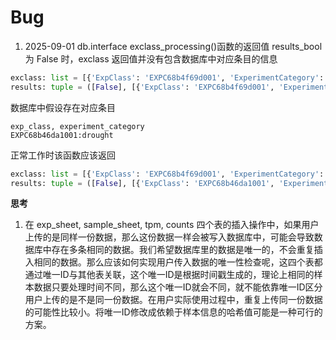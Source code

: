 # Bug

1. 2025-09-01  db.interface exclass_processing()函数的返回值 results_bool 为 False 时，exclass 返回值并没有包含数据库中对应条目的信息

```python
exclass: list = [{'ExpClass': 'EXPC68b4f69d001', 'ExperimentCategory': 'drought'}] # 传入参数
results: tuple = ([False], [{'ExpClass': 'EXPC68b4f69d001', 'ExperimentCategory': 'drought'}]) # 返回值，results_bool, exclass
```

数据库中假设存在对应条目

```
exp_class, experiment_category
EXPC68b46da1001:drought
```

正常工作时该函数应该返回

```python
exclass: list = [{'ExpClass': 'EXPC68b4f69d001', 'ExperimentCategory': 'drought'}] # 传入参数
results: tuple = ([False], [{'ExpClass': 'EXPC68b46da1001', 'ExperimentCategory': 'drought'}]) # 返回值，results_bool, exclass
```

**思考**

1. 在 exp_sheet, sample_sheet, tpm, counts 四个表的插入操作中，如果用户上传的是同样一份数据，那么这份数据一样会被写入数据库中，可能会导致数据库中存在多条相同的数据。我们希望数据库里的数据是唯一的，不会重复插入相同的数据。那么应该如何实现用户传入数据的唯一性检查呢，这四个表都通过唯一ID与其他表关联，这个唯一ID是根据时间戳生成的，理论上相同的样本数据只要处理时间不同，那么这个唯一ID就会不同，就不能依靠唯一ID区分用户上传的是不是同一份数据。在用户实际使用过程中，重复上传同一份数据的可能性比较小。将唯一ID修改成依赖于样本信息的哈希值可能是一种可行的方案。
